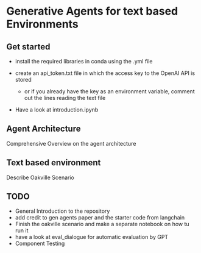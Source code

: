 # Generative Agents for text based Environments


## Get started
- install the required libraries in conda using the .yml file

- create an api_token.txt file in which the access key to the OpenAI API is stored
  - or if you already have the key as an environment variable, comment out the lines reading the text file
- Have a look at introduction.ipynb


## Agent Architecture
Comprehensive Overview on the agent architecture

## Text based environment
Describe Oakville Scenario


## TODO
- General Introduction to the repository
- add credit to gen agents paper and the starter code from langchain
- Finish the oakville scenario and make a separate notebook on how tu run it 
- have a look at eval_dialogue for automatic evaluation by GPT
- Component Testing